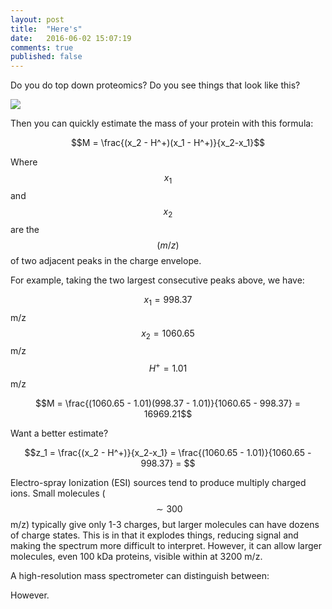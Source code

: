 ```yaml
---
layout: post
title:  "Here's"
date:   2016-06-02 15:07:19
comments: true
published: false
---
```


Do you do top down proteomics?
Do you see things that look like this?

![][protein]

Then you can quickly estimate the mass of your protein with this formula:

$$M = \frac{(x_2 - H^+)(x_1 - H^+)}{x_2-x_1}$$

Where $$x_1$$ and $$x_2$$ are the $$(m/z)$$ of two adjacent peaks in the charge envelope.

For example, taking the two largest consecutive peaks above, we have:

$$x_1 = 998.37$$ m/z  
$$x_2 = 1060.65$$ m/z  
$$H^+ = 1.01$$ m/z

$$M = \frac{(1060.65 - 1.01)(998.37 - 1.01)}{1060.65 - 998.37} = 16969.21$$

<!--more-->
Want a better estimate? 

$$z_1 = \frac{(x_2 - H^+)}{x_2-x_1} = \frac{(1060.65 - 1.01)}{1060.65 - 998.37} = $$

Electro-spray Ionization (ESI) sources tend to produce multiply charged ions. Small molecules ($$\sim300$$ m/z) typically give only 1-3 charges, but larger molecules can have dozens of charge states. This is in that it explodes things, reducing signal and making the spectrum more difficult to interpret. However, it can allow larger molecules, even 100 kDa proteins, visible within at 3200 m/z.

A high-resolution mass spectrometer can distinguish between:

However.

[test]: https://www.sepscience.com/Techniques/MS/Articles/247-/MS-Solutions-16-Determination-of-Intact-Protein-Molecular-Mass--from-MultipleCharge-Electrospray-Mass-Spectra

[protein]: http://parsonsfamily.boldlygoingnowhere.org/~lparsons/upstate/massspec/Images/hhm-2min-2.png

